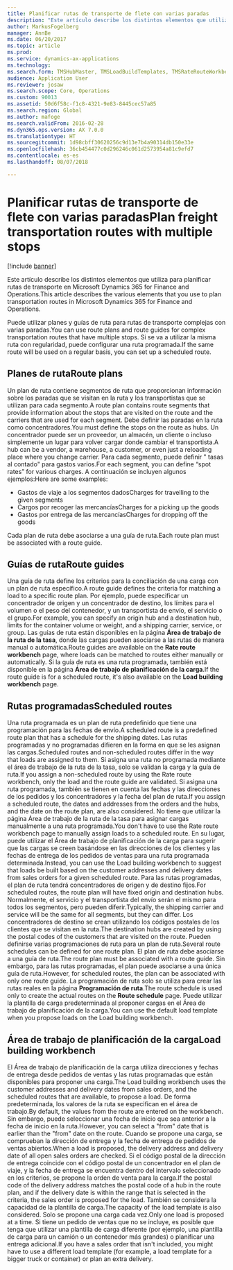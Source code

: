 ```yaml
---
title: Planificar rutas de transporte de flete con varias paradas
description: "Este artículo describe los distintos elementos que utiliza para planificar rutas de transporte en Dynamics 365 for Finance and Operations."
author: MarkusFogelberg
manager: AnnBe
ms.date: 06/20/2017
ms.topic: article
ms.prod: 
ms.service: dynamics-ax-applications
ms.technology: 
ms.search.form: TMSHubMaster, TMSLoadBuildTemplates, TMSRateRouteWorkbench, TMSRouteGuide, TMSRoutePlan, TMSRouteWorkbench, WHSLoadTemplate
audience: Application User
ms.reviewer: josaw
ms.search.scope: Core, Operations
ms.custom: 90013
ms.assetid: 50d6f58c-f1c8-4321-9e83-8445cec57a85
ms.search.region: Global
ms.author: mafoge
ms.search.validFrom: 2016-02-28
ms.dyn365.ops.version: AX 7.0.0
ms.translationtype: HT
ms.sourcegitcommit: 1d98cbff30620256c9d13e7b4a90314db150e33e
ms.openlocfilehash: 36cb454477c0d296246c061d2573954a81c9efd7
ms.contentlocale: es-es
ms.lasthandoff: 08/07/2018

---
```


# <a name="plan-freight-transportation-routes-with-multiple-stops"></a><span data-ttu-id="12532-103">Planificar rutas de transporte de flete con varias paradas</span><span class="sxs-lookup"><span data-stu-id="12532-103">Plan freight transportation routes with multiple stops</span></span>

[!include [banner](../includes/banner.md)]

<span data-ttu-id="12532-104">Este artículo describe los distintos elementos que utiliza para planificar rutas de transporte en Microsoft Dynamics 365 for Finance and Operations.</span><span class="sxs-lookup"><span data-stu-id="12532-104">This article describes the various elements that you use to plan transportation routes in Microsoft Dynamics 365 for Finance and Operations.</span></span>

<span data-ttu-id="12532-105">Puede utilizar planes y guías de ruta para rutas de transporte complejas con varias paradas.</span><span class="sxs-lookup"><span data-stu-id="12532-105">You can use route plans and route guides for complex transportation routes that have multiple stops.</span></span> <span data-ttu-id="12532-106">Si se va a utilizar la misma ruta con regularidad, puede configurar una ruta programada.</span><span class="sxs-lookup"><span data-stu-id="12532-106">If the same route will be used on a regular basis, you can set up a scheduled route.</span></span>

## <a name="route-plans"></a><span data-ttu-id="12532-107">Planes de ruta</span><span class="sxs-lookup"><span data-stu-id="12532-107">Route plans</span></span>
<span data-ttu-id="12532-108">Un plan de ruta contiene segmentos de ruta que proporcionan información sobre los paradas que se visitan en la ruta y los transportistas que se utilizan para cada segmento.</span><span class="sxs-lookup"><span data-stu-id="12532-108">A route plan contains route segments that provide information about the stops that are visited on the route and the carriers that are used for each segment.</span></span> <span data-ttu-id="12532-109">Debe definir las paradas en la ruta como concentradores.</span><span class="sxs-lookup"><span data-stu-id="12532-109">You must define the stops on the route as hubs.</span></span> <span data-ttu-id="12532-110">Un concentrador puede ser un proveedor, un almacén, un cliente o incluso simplemente un lugar para volver cargar donde cambiar el transportista.</span><span class="sxs-lookup"><span data-stu-id="12532-110">A hub can be a vendor, a warehouse, a customer, or even just a reloading place where you change carrier.</span></span> <span data-ttu-id="12532-111">Para cada segmento, puede definir " tasas al contado" para gastos varios.</span><span class="sxs-lookup"><span data-stu-id="12532-111">For each segment, you can define “spot rates” for various charges.</span></span> <span data-ttu-id="12532-112">A continuación se incluyen algunos ejemplos:</span><span class="sxs-lookup"><span data-stu-id="12532-112">Here are some examples:</span></span>

-   <span data-ttu-id="12532-113">Gastos de viaje a los segmentos dados</span><span class="sxs-lookup"><span data-stu-id="12532-113">Charges for travelling to the given segments</span></span>
-   <span data-ttu-id="12532-114">Cargos por recoger las mercancías</span><span class="sxs-lookup"><span data-stu-id="12532-114">Charges for a picking up the goods</span></span>
-   <span data-ttu-id="12532-115">Gastos por entrega de las mercancías</span><span class="sxs-lookup"><span data-stu-id="12532-115">Charges for dropping off the goods</span></span>

<span data-ttu-id="12532-116">Cada plan de ruta debe asociarse a una guía de ruta.</span><span class="sxs-lookup"><span data-stu-id="12532-116">Each route plan must be associated with a route guide.</span></span>

## <a name="route-guides"></a><span data-ttu-id="12532-117">Guías de ruta</span><span class="sxs-lookup"><span data-stu-id="12532-117">Route guides</span></span>
<span data-ttu-id="12532-118">Una guía de ruta define los criterios para la conciliación de una carga con un plan de ruta específico.</span><span class="sxs-lookup"><span data-stu-id="12532-118">A route guide defines the criteria for matching a load to a specific route plan.</span></span> <span data-ttu-id="12532-119">Por ejemplo, puede especificar un concentrador de origen y un concentrador de destino, los límites para el volumen o el peso del contenedor, y un transportista de envío, el servicio o el grupo.</span><span class="sxs-lookup"><span data-stu-id="12532-119">For example, you can specify an origin hub and a destination hub, limits for the container volume or weight, and a shipping carrier, service, or group.</span></span> <span data-ttu-id="12532-120">Las guías de ruta están disponibles en la página **Área de trabajo de la ruta de la tasa**, donde las cargas pueden asociarse a las rutas de manera manual o automática.</span><span class="sxs-lookup"><span data-stu-id="12532-120">Route guides are available on the **Rate route workbench** page, where loads can be matched to routes either manually or automatically.</span></span> <span data-ttu-id="12532-121">Si la guía de ruta es una ruta programada, también está disponible en la página **Área de trabajo de planificación de la carga**.</span><span class="sxs-lookup"><span data-stu-id="12532-121">If the route guide is for a scheduled route, it's also available on the **Load building workbench** page.</span></span>

## <a name="scheduled-routes"></a><span data-ttu-id="12532-122">Rutas programadas</span><span class="sxs-lookup"><span data-stu-id="12532-122">Scheduled routes</span></span>
<span data-ttu-id="12532-123">Una ruta programada es un plan de ruta predefinido que tiene una programación para las fechas de envío.</span><span class="sxs-lookup"><span data-stu-id="12532-123">A scheduled route is a predefined route plan that has a schedule for the shipping dates.</span></span> <span data-ttu-id="12532-124">Las rutas programadas y no programadas difieren en la forma en que se les asignan las cargas.</span><span class="sxs-lookup"><span data-stu-id="12532-124">Scheduled routes and non-scheduled routes differ in the way that loads are assigned to them.</span></span> <span data-ttu-id="12532-125">Si asigna una ruta no programada mediante el área de trabajo de la ruta de la tasa, solo se validan la carga y la guía de ruta.</span><span class="sxs-lookup"><span data-stu-id="12532-125">If you assign a non-scheduled route by using the Rate route workbench, only the load and the route guide are validated.</span></span> <span data-ttu-id="12532-126">Si asigna una ruta programada, también se tienen en cuenta las fechas y las direcciones de los pedidos y los concentradores y la fecha del plan de ruta.</span><span class="sxs-lookup"><span data-stu-id="12532-126">If you assign a scheduled route, the dates and addresses from the orders and the hubs, and the date on the route plan, are also considered.</span></span> <span data-ttu-id="12532-127">No tiene que utilizar la página Área de trabajo de la ruta de la tasa para asignar cargas manualmente a una ruta programada.</span><span class="sxs-lookup"><span data-stu-id="12532-127">You don't have to use the Rate route workbench page to manually assign loads to a scheduled route.</span></span> <span data-ttu-id="12532-128">En su lugar, puede utilizar el Área de trabajo de planificación de la carga para sugerir que las cargas se creen basándose en las direcciones de los clientes y las fechas de entrega de los pedidos de ventas para una ruta programada determinada.</span><span class="sxs-lookup"><span data-stu-id="12532-128">Instead, you can use the Load building workbench to suggest that loads be built based on the customer addresses and delivery dates from sales orders for a given scheduled route.</span></span> <span data-ttu-id="12532-129">Para las rutas programadas, el plan de ruta tendrá concentradores de origen y de destino fijos.</span><span class="sxs-lookup"><span data-stu-id="12532-129">For scheduled routes, the route plan will have fixed origin and destination hubs.</span></span> <span data-ttu-id="12532-130">Normalmente, el servicio y el transportista del envío serán el mismo para todos los segmentos, pero pueden diferir.</span><span class="sxs-lookup"><span data-stu-id="12532-130">Typically, the shipping carrier and service will be the same for all segments, but they can differ.</span></span> <span data-ttu-id="12532-131">Los concentradores de destino se crean utilizando los códigos postales de los clientes que se visitan en la ruta.</span><span class="sxs-lookup"><span data-stu-id="12532-131">The destination hubs are created by using the postal codes of the customers that are visited on the route.</span></span> <span data-ttu-id="12532-132">Pueden definirse varias programaciones de ruta para un plan de ruta.</span><span class="sxs-lookup"><span data-stu-id="12532-132">Several route schedules can be defined for one route plan.</span></span> <span data-ttu-id="12532-133">El plan de ruta debe asociarse a una guía de ruta.</span><span class="sxs-lookup"><span data-stu-id="12532-133">The route plan must be associated with a route guide.</span></span> <span data-ttu-id="12532-134">Sin embargo, para las rutas programadas, el plan puede asociarse a una única guía de ruta.</span><span class="sxs-lookup"><span data-stu-id="12532-134">However, for scheduled routes, the plan can be associated with only one route guide.</span></span> <span data-ttu-id="12532-135">La programación de ruta solo se utiliza para crear las rutas reales en la página **Programación de ruta**.</span><span class="sxs-lookup"><span data-stu-id="12532-135">The route schedule is used only to create the actual routes on the **Route schedule** page.</span></span> <span data-ttu-id="12532-136">Puede utilizar la plantilla de carga predeterminada al proponer cargas en el Área de trabajo de planificación de la carga.</span><span class="sxs-lookup"><span data-stu-id="12532-136">You can use the default load template when you propose loads on the Load building workbench.</span></span>

## <a name="load-building-workbench"></a><span data-ttu-id="12532-137">Área de trabajo de planificación de la carga</span><span class="sxs-lookup"><span data-stu-id="12532-137">Load building workbench</span></span>
<span data-ttu-id="12532-138">El Área de trabajo de planificación de la carga utiliza direcciones y fechas de entrega desde pedidos de ventas y las rutas programadas que están disponibles para proponer una carga.</span><span class="sxs-lookup"><span data-stu-id="12532-138">The Load building workbench uses the customer addresses and delivery dates from sales orders, and the scheduled routes that are available, to propose a load.</span></span> <span data-ttu-id="12532-139">De forma predeterminada, los valores de la ruta se especifican en el área de trabajo.</span><span class="sxs-lookup"><span data-stu-id="12532-139">By default, the values from the route are entered on the workbench.</span></span> <span data-ttu-id="12532-140">Sin embargo, puede seleccionar una fecha de inicio que sea anterior a la fecha de inicio en la ruta.</span><span class="sxs-lookup"><span data-stu-id="12532-140">However, you can select a "from" date that is earlier than the "from" date on the route.</span></span> <span data-ttu-id="12532-141">Cuando se propone una carga, se comprueban la dirección de entrega y la fecha de entrega de pedidos de ventas abiertos.</span><span class="sxs-lookup"><span data-stu-id="12532-141">When a load is proposed, the delivery address and delivery date of all open sales orders are checked.</span></span> <span data-ttu-id="12532-142">Si el código postal de la dirección de entrega coincide con el código postal de un concentrador en el plan de viaje, y la fecha de entrega se encuentra dentro del intervalo seleccionado en los criterios, se propone la orden de venta para la carga.</span><span class="sxs-lookup"><span data-stu-id="12532-142">If the postal code of the delivery address matches the postal code of a hub in the route plan, and if the delivery date is within the range that is selected in the criteria, the sales order is proposed for the load.</span></span> <span data-ttu-id="12532-143">También se considera la capacidad de la plantilla de carga.</span><span class="sxs-lookup"><span data-stu-id="12532-143">The capacity of the load template is also considered.</span></span> <span data-ttu-id="12532-144">Solo se propone una carga cada vez.</span><span class="sxs-lookup"><span data-stu-id="12532-144">Only one load is proposed at a time.</span></span> <span data-ttu-id="12532-145">Si tiene un pedido de ventas que no se incluye, es posible que tenga que utilizar una plantilla de carga diferente (por ejemplo, una plantilla de carga para un camión o un contenedor más grandes) o planificar una entrega adicional.</span><span class="sxs-lookup"><span data-stu-id="12532-145">If you have a sales order that isn't included, you might have to use a different load template (for example, a load template for a bigger truck or container) or plan an extra delivery.</span></span>




